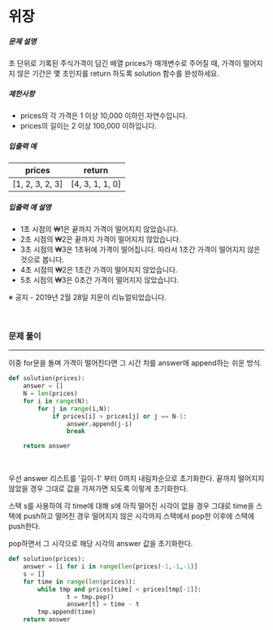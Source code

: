 # 위장

##### 문제 설명

초 단위로 기록된 주식가격이 담긴 배열 prices가 매개변수로 주어질 때, 가격이 떨어지지 않은 기간은 몇 초인지를 return 하도록 solution 함수를 완성하세요.

##### 제한사항

* prices의 각 가격은 1 이상 10,000 이하인 자연수입니다.
* prices의 길이는 2 이상 100,000 이하입니다.

##### 입출력 예

| prices          | return          |
| --------------- | --------------- |
| [1, 2, 3, 2, 3] | [4, 3, 1, 1, 0] |

##### 입출력 예 설명

* 1초 시점의 ₩1은 끝까지 가격이 떨어지지 않았습니다.
* 2초 시점의 ₩2은 끝까지 가격이 떨어지지 않았습니다.
* 3초 시점의 ₩3은 1초뒤에 가격이 떨어집니다. 따라서 1초간 가격이 떨어지지 않은 것으로 봅니다.
* 4초 시점의 ₩2은 1초간 가격이 떨어지지 않았습니다.
* 5초 시점의 ₩3은 0초간 가격이 떨어지지 않았습니다.

※ 공지 - 2019년 2월 28일 지문이 리뉴얼되었습니다.

<br>



### 문제 풀이

---

이중 for문을 돌며 가격이 떨어진다면 그 시간 차를 answer에 append하는 쉬운 방식. 

```python
def solution(prices):
    answer = []
    N = len(prices)
    for i in range(N):
        for j in range(i,N):
            if prices[i] > prices[j] or j == N-1:
                answer.append(j-i)
                break

    return answer
```

<br>

우선 answer 리스트를 '길이-1' 부터 0까지 내림차순으로 초기화한다. 끝까지 떨어지지 않았을 경우 그대로 값을 가져가면 되도록 이렇게 초기화한다. 

스택 s를 사용하여 각 time에 대해 s에 아직 떨어진 시각이 없을 경우 그대로 time을 스택에 push하고 떨어진 경우 떨어지지 않은 시각까지  스택에서 pop한 이후에 스택에 push한다. 

pop하면서 그 시각으로 해당 시각의 answer 값을 초기화한다.  

```python
def solution(prices):
    answer = [i for i in range(len(prices)-1,-1,-1)]
    s = []
    for time in range(len(prices)):
        while tmp and prices[time] < prices[tmp[-1]]:
                t = tmp.pop()
                answer[t] = time - t
        tmp.append(time)
    return answer
```

<br>

<br>

<br>

